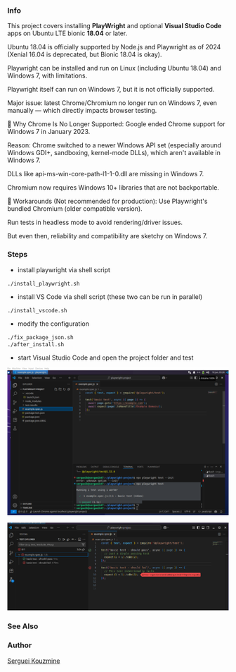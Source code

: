 ### Info

This project covers installing __PlayWright__ and optional __Visual Studio Code__ apps on Ubuntu LTE bionic __18.04__ or later.

Ubuntu 18.04 is officially supported by Node.js and Playwright as of 2024 (Xenial 16.04 is deprecated, but Bionic 18.04 is okay).

Playwright can be installed and run on Linux (including Ubuntu 18.04) and Windows 7, with limitations. 

Playwright itself can run on Windows 7, but it is not officially supported.

Major issue: latest Chrome/Chromium no longer run on Windows 7, even manually — which directly impacts browser testing.

📌 Why Chrome Is No Longer Supported:
Google ended Chrome support for Windows 7 in January 2023.

Reason: Chrome switched to a newer Windows API set (especially around Windows GDI+, sandboxing, kernel-mode DLLs), which aren't available in Windows 7.

DLLs like api-ms-win-core-path-l1-1-0.dll are missing in Windows 7.

Chromium now requires Windows 10+ libraries that are not backportable.

🧪 Workarounds (Not recommended for production):
Use Playwright's bundled Chromium (older compatible version).

Run tests in headless mode to avoid rendering/driver issues.

But even then, reliability and compatibility are sketchy on Windows 7.

### Steps

* install playwright via shell script
```shell
./install_playwright.sh
```
* install VS Code via shell script (these two can be run in parallel)
```shell
./install_vscode.sh
```

* modify the configuration 
```shell
./fix_package_json.sh
./after_install.sh
```
* start Visual Studio Code and open the project folder and test

![vscode](https://github.com/sergueik/playwright_practice/blob/main/screenshots/vscode.png)

![test](https://github.com/sergueik/playwright_practice/blob/main/screenshots/test-explorer2.png)
###

### See Also
### Author
[Serguei Kouzmine](kouzmine_serguei@yahoo.com)
